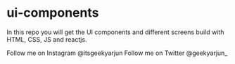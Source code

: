 # ui-components
In this repo you will get the UI components and different screens build with HTML, CSS, JS and reactjs.

Follow me on Instagram @itsgeekyarjun
Follow me on Twitter @geekyarjun_

